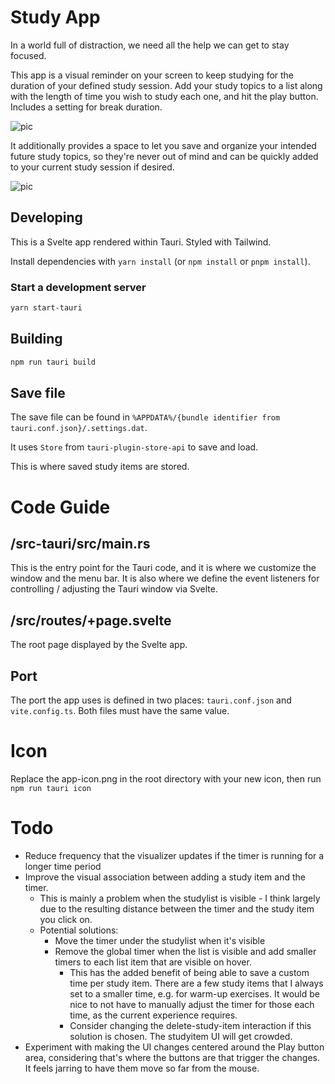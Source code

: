 # Study App
In a world full of distraction, we need all the help we can get to stay focused. 

This app is a visual reminder on your screen to keep studying for the duration of your defined study session. Add your study topics to a list along with the length of time you wish to study each one, and hit the play button. Includes a setting for break duration.

![pic](https://i.imgur.com/8ctoEZf.png)

It additionally provides a space to let you save and organize your intended future study topics, so they're never out of mind and can be quickly added to your current study session if desired.

![pic](https://i.imgur.com/eKIUUR9.png)

## Developing
This is a Svelte app rendered within Tauri. Styled with Tailwind.

Install dependencies with `yarn install` (or `npm install` or `pnpm install`).

### Start a development server


```bash
yarn start-tauri 
```


## Building

```bash
npm run tauri build
```


## Save file
The save file can be found in `%APPDATA%/{bundle identifier from tauri.conf.json}/.settings.dat`. 

It uses `Store` from `tauri-plugin-store-api` to save and load.

This is where saved study items are stored.

# Code Guide
## /src-tauri/src/main.rs
This is the entry point for the Tauri code, and it is where we customize the window and the menu bar. It is also where we define the event listeners for controlling / adjusting the Tauri window via Svelte.

## /src/routes/+page.svelte
The root page displayed by the Svelte app.

## Port
The port the app uses is defined in two places: `tauri.conf.json` and `vite.config.ts`. Both files must have the same value.

# Icon
Replace the app-icon.png in the root directory with your new icon, then run
`npm run tauri icon`

# Todo
- Reduce frequency that the visualizer updates if the timer is running for a longer time period
- Improve the visual association between adding a study item and the timer.
  - This is mainly a problem when the studylist is visible - I think largely due to the resulting distance between the timer and the study item you click on.
  - Potential solutions: 
    - Move the timer under the studylist when it's visible
    - Remove the global timer when the list is visible and add smaller timers to each list item that are visible on hover.
      - This has the added benefit of being able to save a custom time per study item. There are a few study items that I always set to a smaller time, e.g. for warm-up exercises. It would be nice to not have to manually adjust the timer for those each time, as the current experience requires.
      - Consider changing the delete-study-item interaction if this solution is chosen. The studyitem UI will get crowded.
- Experiment with making the UI changes centered around the Play button area, considering that's where the buttons are that trigger the changes. It feels jarring to have them move so far from the mouse.